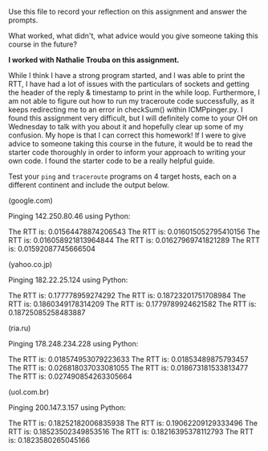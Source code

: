 Use this file to record your reflection on this assignment and answer the prompts.

What worked, what didn't, what advice would you give someone taking this course in the future?

****I worked with Nathalie Trouba on this assignment.****

 While I think I have a strong program started, and I was able to print the RTT, I have had a lot of issues with the particulars of sockets and getting the header of the reply & timestamp to print in the while loop. Furthermore, I am not able to figure out how to run my traceroute code successfully, as it keeps redirecting me to an error in checkSum() within ICMPpinger.py. I found this assignment very difficult, but I will definitely come to your OH on Wednesday to talk with you about it and hopefully clear up some of my confusion. My hope is that I can correct this homework! If I were to give advice to someone taking this course in the future, it would be to read the starter code thoroughly in order to inform your approach to writing your own code. I found the starter code to be a really helpful guide. 

Test your `ping` and `traceroute` programs on 4 target hosts, each on a different continent and include the output below.

(google.com)

Pinging 142.250.80.46 using Python:

The RTT is:
0.01564478874206543
The RTT is:
0.016015052795410156
The RTT is:
0.016058921813964844
The RTT is:
0.01627969741821289
The RTT is:
0.01592087745666504

(yahoo.co.jp)

Pinging 182.22.25.124 using Python:

The RTT is:
0.177778959274292
The RTT is:
0.18723201751708984
The RTT is:
0.1860349178314209
The RTT is:
0.1779789924621582
The RTT is:
0.18725085258483887

(ria.ru)

Pinging 178.248.234.228 using Python:

The RTT is:
0.018574953079223633
The RTT is:
0.01853489875793457
The RTT is:
0.026818037033081055
The RTT is:
0.018673181533813477
The RTT is:
0.027490854263305664

(uol.com.br)

Pinging 200.147.3.157 using Python:

The RTT is:
0.18252182006835938
The RTT is:
0.19062209129333496
The RTT is:
0.18523502349853516
The RTT is:
0.18216395378112793
The RTT is:
0.1823580265045166
